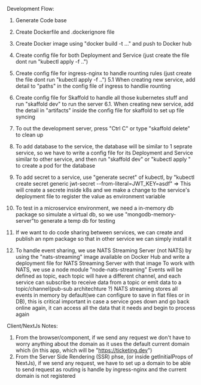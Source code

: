 Development Flow:

1. Generate Code base
2. Create Dockerfile and .dockerignore file
3. Create Docker image using "docker build -t ..." and push to Docker hub
4. Create config file for both Deployment and Service (just create the file dont run "kubectl apply -f ..")
5. Create config file for ingress-nginx to handle rounting rules (just create the file dont run "kubectl apply -f ..")
5.1 When creating new service, add detail to "paths" in the config file of ingress to handlie rounting
6. Create config file for Skaffold to handle all those kubernetes stuff and run "skaffold dev" to run the server
6.1. When creating new service, add the detail in "artifacts" inside the config file for skaffold to set up file syncing
7. To out the development server, press "Ctrl C" or type "skaffold delete" to clean up

8. To add database to the service, the database will be similar to 1 seprate service, so we have to write a config file for its Deployment and Service similar to other service, and then run "skaffold dev" or "kubectl apply " to create a pod for the database
9. To add secret to a service, use "generate secret" of kubectl, by "kubectl create secret generic jwt-secret --from-literal=JWT_KEY=asdf" => This will create a secrete inside k8s and we make a change to the service's deployment file to register the value as environment variable
10. To test in a microservice environment, we need a in-memory db package so simulate a virtual db, so we use "mongodb-memory-server"to generate a temp db for testing

11. If we want to do code sharing between services, we can create and publish an npm package so that in other service we can simply install it
12. To handle event sharing, we use NATS Streaming Server (not NATS) by using the "nats-streaming" image available on Docker Hub and write a deployment file for NATS Streaming Server with that image
    To work with NATS, we use a node module "node-nats-streaming" 
    Events will be defined as topic, each topic will have a different channel, and each service can subscribe to receive data from a topic or emit data to a topic/channel(pub-sub architechture ?)
    NATS streaming stores all events in memory by default(we can configure to save in flat files or in DB), this is critical important in case a service goes down and go back online again, it can access all the data that it needs and begin to process again

Client/NextJs Notes:
1. From the browser/component, if we send any request we don't have to worry anything about the domain as it uses the default current domain which (in this app, which will be "https://ticketing.dev")
2. From the Server Side Rendering (SSR) phse, (or inside getInitialProps of NextJs), if we send any request, we have to set up a domain to be able to send request
as routing is handle by ingress-nginx and the current domain is not registered
